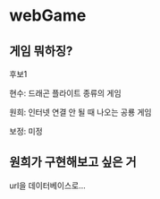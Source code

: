 # webGame 


## 게임 뭐하징?    
후보1  

현수: 드래곤 플라이트 종류의 게임 

원희: 인터넷 연결 안 될 때 나오는 공룡 게임 

보정: 미정   

## 원희가 구현해보고 싶은 거  
url을 데이터베이스로...
